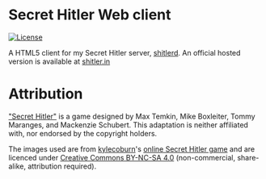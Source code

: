 # Secret Hitler Web client
[![License](http://img.shields.io/:license-gpl3-blue.svg?style=flat-square)](http://www.gnu.org/licenses/gpl-3.0.html)

A HTML5 client for my Secret Hitler server, [shitlerd](https://github.com/tulir/shitlerd). An official hosted version is available at [shitler.in](https://shitler.in)

# Attribution
["Secret Hitler"](http://secrethitler.com/) is a game designed by Max Temkin, Mike Boxleiter, Tommy Maranges, and Mackenzie Schubert. This adaptation is neither affiliated with, nor endorsed by the copyright holders.

The images used are from [kylecoburn](https://github.com/kylecoburn)'s [online Secret Hitler game](https://github.com/kylecoburn/secret-hitler) and are licenced under [Creative Commons BY-NC-SA 4.0](https://creativecommons.org/licenses/by-nc-sa/4.0/) (non-commercial, share-alike, attribution required).
